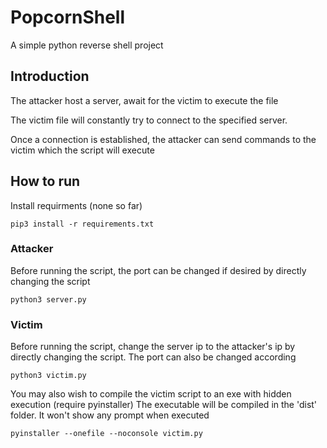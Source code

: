 # PopcornShell
A simple python reverse shell project

## Introduction
The attacker host a server, await for the victim to execute the file

The victim file will constantly try to connect to the specified server.

Once a connection is established, the attacker can send commands to the victim which the script will execute

## How to run
Install requirments (none so far)
```
pip3 install -r requirements.txt
```

### Attacker
Before running the script, the port can be changed if desired by directly changing the script
```
python3 server.py
```

### Victim
Before running the script, change the server ip to the attacker's ip by directly changing the script. The port can also be changed according
```
python3 victim.py
```

You may also wish to compile the victim script to an exe with hidden execution (require pyinstaller)
The executable will be compiled in the 'dist' folder. It won't show any prompt when executed
```
pyinstaller --onefile --noconsole victim.py
```
